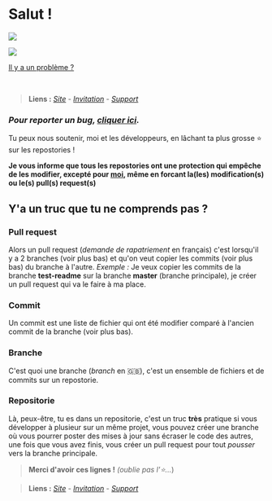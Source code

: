 # Salut !

[![](https://public-api.freshstatus.io/v1/public/badge.svg/?badge=84b64b5a-a6c1-445c-bd90-97cdc622a038)](http://status.julman.fr)

[![](https://github-readme-stats.vercel.app/api/top-langs/?username=julmanbot&theme=blue-green)]()

<a href="https://github.com/julmanbot/julmanbot.github.io/issues/new/choose" target="_blank">Il y a un problème ?</a>

<br />

> **Liens :**
> *[Site](https://julmanbot.github.io/)* - *[Invitation](https://julmanbot.github.io/?invitation=true)* - *[Support](https://julmanbot.github.io/support)*

### *Pour reporter un bug, [cliquer ici](https://github.com/julmanbot/julmanbot.github.io/issues/new/choose).*

Tu peux nous soutenir, moi et les développeurs, en lâchant ta plus grosse ⭐ sur les repostories !

**Je vous informe que tous les repostories ont une protection qui empêche de les modifier, excepté pour [moi](https://github.io/julmanbot/), même en forcant la(les) modification(s) ou le(s) pull(s) request(s)**

## Y'a un truc que tu ne comprends pas ?

### Pull request

Alors un pull request (*demande de rapatriement* en français) c'est lorsqu'il y a 2 branches (voir plus bas) et qu'on veut copier les commits (voir plus bas) du branche à l'autre. *Exemple :* Je veux copier les commits de la branche **test-readme** sur la branche **master** (branche principale), je créer un pull request qui va le faire à ma place.

### Commit

Un commit est une liste de fichier qui ont été modifier comparé à l'ancien commit de la branche (voir plus bas).

### Branche

C'est quoi une branche (*branch* en 🇬🇧), c'est un ensemble de fichiers et de commits sur un repostorie.

### Repositorie

Là, peux-être, tu es dans un repositorie, c'est un truc **très** pratique si vous développer à plusieur sur un même projet, vous pouvez créer une branche où vous pourrer poster des mises à jour sans écraser le code des autres, une fois que vous avez finis, vous créer un pull request pour tout *pousser* vers la branche principale.

> **Merci d'avoir ces lignes !** *(oublie pas l'⭐...*)

> **Liens :**
> *[Site](https://julmanbot.github.io/)* - *[Invitation](https://julmanbot.github.io/?invitation=true)* - *[Support](https://julmanbot.github.io/support)*
